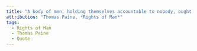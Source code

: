 ```yaml
---
title: "A body of men, holding themselves accountable to nobody, ought not to be trusted by any body"
attribution: "Thomas Paine, *Rights of Man*"
tags:
  - Rights of Man
  - Thomas Paine
  - Quote
---
```

